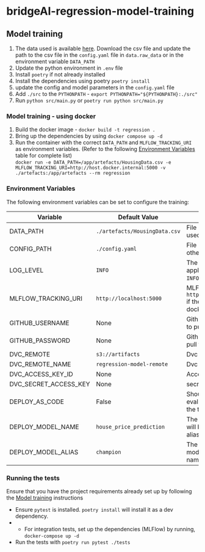 # bridgeAI-regression-model-training

## Model training

1. The data used is available [here](https://www.kaggle.com/datasets/yasserh/housing-prices-dataset).
Download the csv file and update the path to the csv file in the `config.yaml` file in `data.raw_data` 
or in the environment variable `DATA_PATH`
2. Update the python environment in `.env` file
3. Install `poetry` if not already installed
4. Install the dependencies using poetry `poetry install`
5. update the config and model parameters in the `config.yaml` file
6. Add `./src` to the `PYTHONPATH` - `export PYTHONPATH="${PYTHONPATH}:./src"`
7. Run `python src/main.py` or `poetry run python src/main.py`


### Model training - using docker
1. Build the docker image - `docker build -t regression .`
2. Bring up the dependencies by using `docker compose up -d`
3. Run the container with the correct `DATA_PATH` and `MLFLOW_TRACKING_URI` as environment variables.
   (Refer to the following [Environment Variables](#environment-variables) table for complete list)\
   `docker run -e DATA_PATH=/app/artefacts/HousingData.csv -e MLFLOW_TRACKING_URI=http://host.docker.internal:5000 -v ./artefacts:/app/artefacts --rm regression`


### Environment Variables

The following environment variables can be set to configure the training:

| Variable              | Default Value                 | Description                                                                                                   |
|-----------------------|-------------------------------|---------------------------------------------------------------------------------------------------------------|
| DATA_PATH             | `./artefacts/HousingData.csv` | File path to the raw data CSV data used for training                                                          |
| CONFIG_PATH           | `./config.yaml`               | File path to the model training and other configuration file                                                  |
| LOG_LEVEL             | `INFO`                        | The logging level for the application. Valid values are `DEBUG`, `INFO`, `WARNING`, `ERROR`, and `CRITICAL`.  |
| MLFLOW_TRACKING_URI   | `http://localhost:5000`       | MLFlow tracking URI. Use `http://host.docker.internal:5000` if the MLFlow is running within docker container. |
| GITHUB_USERNAME       | None                          | Githuib username. This is needed to pull the data form the dvc repo.                                          |
| GITHUB_PASSWORD       | None                          | Githuib token. This is needed to pull the data form the dvc repo.                                             |
| DVC_REMOTE            | `s3://artifacts`              | Dvc remote                                                                                                    |
| DVC_REMOTE_NAME       | `regression-model-remote`     | Dvc remote name.                                                                                              |
| DVC_ACCESS_KEY_ID     | None                          | Access key id for dvc remote.                                                                                 |
| DVC_SECRET_ACCESS_KEY | None                          | secret access key for dvc remote.                                                                             |
| DEPLOY_AS_CODE        | False                         | Should manual intervention or evaluation is needed to register the trained model or not.                      |
| DEPLOY_MODEL_NAME     | `house_price_prediction`      | The name with which the model will be registered. This name and alias will be used for deployment.            |
| DEPLOY_MODEL_ALIAS    | `champion`                    | The alias to be added to the model. This alias along with the name will be used for deployment.               |


### Running the tests

Ensure that you have the project requirements already set up by following the [Model training](#model-training) instructions
- Ensure `pytest` is installed. `poetry install` will install it as a dev dependency.
- - For integration tests, set up the dependencies (MLFlow) by running, `docker-compose up -d`
- Run the tests with `poetry run pytest ./tests`
